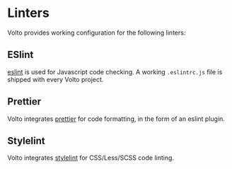 # Linters

Volto provides working configuration for the following linters:

## ESlint

[eslint](https://eslint.org/) is used for Javascript code checking. A working
`.eslintrc.js` file is shipped with every Volto project.

## Prettier

Volto integrates [prettier](https://prettier.io/) for code formatting, in the
form of an eslint plugin.

## Stylelint

Volto integrates [stylelint](https://stylelint.io/) for CSS/Less/SCSS code
linting.
